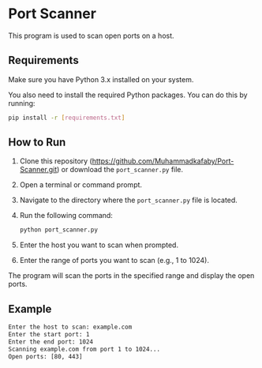 # Port Scanner

This program is used to scan open ports on a host.

## Requirements

Make sure you have Python 3.x installed on your system.

You also need to install the required Python packages. You can do this by running:

```sh
pip install -r [requirements.txt]
```

## How to Run

1. Clone this repository (https://github.com/Muhammadkafaby/Port-Scanner.git) or download the `port_scanner.py` file.
2. Open a terminal or command prompt.
3. Navigate to the directory where the `port_scanner.py` file is located.
4. Run the following command:

   ```sh
   python port_scanner.py
   ```

5. Enter the host you want to scan when prompted.
6. Enter the range of ports you want to scan (e.g., 1 to 1024).

The program will scan the ports in the specified range and display the open ports.

## Example

```sh
Enter the host to scan: example.com
Enter the start port: 1
Enter the end port: 1024
Scanning example.com from port 1 to 1024...
Open ports: [80, 443]
```
